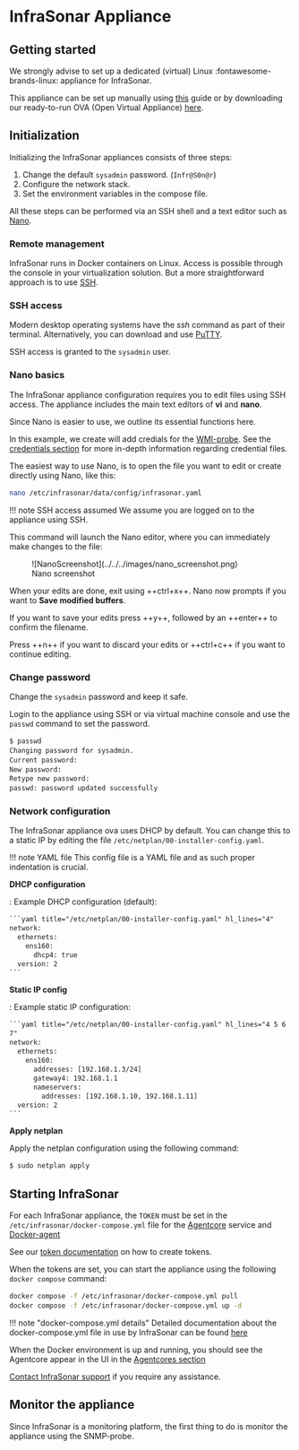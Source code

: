 # InfraSonar Appliance

## Getting started

We strongly advise to set up a dedicated (virtual) Linux :fontawesome-brands-linux: appliance for InfraSonar.

This appliance can be set up manually using [this](appliance_installation.md) guide or by downloading our ready-to-run OVA (Open Virtual Appliance) [here](https://storage.googleapis.com/infrasonar-repository/infrasonar-appliance.ova).

## Initialization

Initializing the InfraSonar appliances consists of three steps:

1. Change the default `sysadmin` password. (`Infr@S0n@r`)
2. Configure the network stack.
3. Set the environment variables in the compose file.

All these steps can be performed via an SSH shell and a text editor such as [Nano](https://www.nano-editor.org).

### Remote management 

InfraSonar runs in Docker containers on Linux. Access is possible through the console in your virtualization solution. But a more straightforward approach is to use [SSH](https://linuxhandbook.com/ssh-basics/).

### SSH access

Modern desktop operating systems have the *ssh* command as part of their terminal. Alternatively, you can download and use [PuTTY](https://www.putty.org/).

SSH access is granted to the `sysadmin` user.

### Nano basics

The InfraSonar appliance configuration requires you to edit files using SSH access. The appliance includes the main text editors of **vi** and **nano**.

Since Nano is easier to use, we outline its essential functions here.

In this example, we create will add credials for the [WMI-probe](../probes/wmi/). See the [credentials section](credentials.md) for more in-depth information regarding credential files.

The easiest way to use Nano, is to open the file you want to edit or create directly using Nano, like this:

```bash
nano /etc/infrasonar/data/config/infrasonar.yaml
```

!!! note SSH access assumed
    We assume you are logged on to the appliance using SSH.

This command will launch the Nano editor, where you can immediately make changes to the file:

<figure markdown>
  ![NanoScreenshot](../../../images/nano_screenshot.png)
  <figcaption>Nano screenshot</figcaption>
</figure>

When your edits are done, exit using ++ctrl+x++. Nano now prompts if you want to **Save modified buffers**.

If you want to save your edits press ++y++, followed by an ++enter++ to confirm the filename.

Press ++n++ if you want to discard your edits or ++ctrl+c++ if you want to continue editing.

### Change password

Change the `sysadmin` password and keep it safe.

Login to the appliance using SSH or via virtual machine console and use the `passwd` command to set the password.

```bash
$ passwd
Changing password for sysadmin.
Current password:
New password:
Retype new password:
passwd: password updated successfully
```

### Network configuration

The InfraSonar appliance ova uses DHCP by default. You can change this to a static IP by editing the file `/etc/netplan/00-installer-config.yaml`.

!!! note YAML file
    This config file is a YAML file and as such proper indentation is crucial.

**DHCP configuration**

:   Example DHCP configuration (default):

    ```yaml title="/etc/netplan/00-installer-config.yaml" hl_lines="4"
    network:
      ethernets:
        ens160:
          dhcp4: true
      version: 2
    ```

**Static IP config**

:   Example static IP configuration:

    ```yaml title="/etc/netplan/00-installer-config.yaml" hl_lines="4 5 6 7"
    network:
      ethernets:
        ens160:
          addresses: [192.168.1.3/24]
          gateway4: 192.168.1.1
          nameservers:
            addresses: [192.168.1.10, 192.168.1.11]
      version: 2
    ```

**Apply netplan**

Apply the netplan configuration using the following command:

```bash
$ sudo netplan apply
```

## Starting InfraSonar

For each InfraSonar appliance, the `TOKEN` must be set in the `/etc/infrasonar/docker-compose.yml` file for the [Agentcore](../agentcore.md) service and [Docker-agent](../../agents/docker.md)

See our [token documentation](../../../application/tokens.md) on how to create tokens.
    
When the tokens are set, you can start the appliance using the following `docker compose` command:

```bash
docker compose -f /etc/infrasonar/docker-compose.yml pull
docker compose -f /etc/infrasonar/docker-compose.yml up -d
```

!!! note "docker-compose.yml details"
    Detailed documentation about the docker-compose.yml file in use by InfraSonar can be found [here](docker_compose.md)

When the Docker environment is up and running, you should see the Agentcore appear in the UI in the [Agentcores section](../../../application/agentcores.md)

[Contact InfraSonar support](../../../introduction/support.md)    if you require any assistance.

## Monitor the appliance

Since InfraSonar is a monitoring platform, the first thing to do is monitor the appliance using the SNMP-probe.

